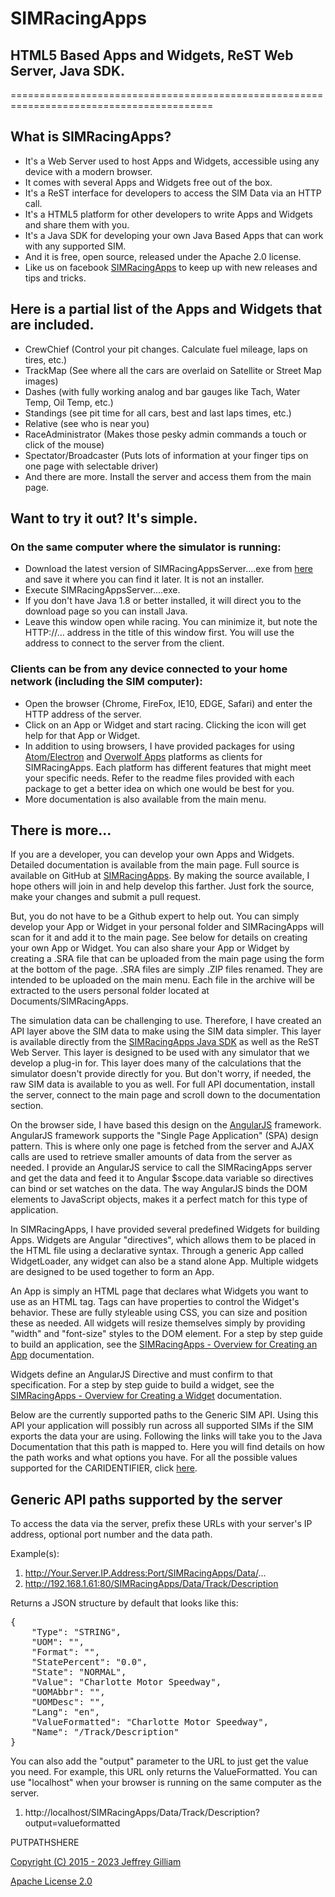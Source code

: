 # SIMRacingApps
## HTML5 Based Apps and Widgets, ReST Web Server, Java SDK.
=========================================================================================

## What is SIMRacingApps? 
  * It's a Web Server used to host Apps and Widgets, accessible using any device with a modern browser.
  * It comes with several Apps and Widgets free out of the box.
  * It's a ReST interface for developers to access the SIM Data via an HTTP call.
  * It's a HTML5 platform for other developers to write Apps and Widgets and share them with you.
  * It's a Java SDK for developing your own Java Based Apps that can work with any supported SIM.
  * And it is free, open source, released under the Apache 2.0 license.
  * Like us on facebook [SIMRacingApps](http://www.facebook.com/SIMRacingApps) to keep up with new releases and tips and tricks.

## Here is a partial list of the Apps and Widgets that are included.
  * CrewChief (Control your pit changes. Calculate fuel mileage, laps on tires, etc.)
  * TrackMap  (See where all the cars are overlaid on Satellite or Street Map images)
  * Dashes    (with fully working analog and bar gauges like Tach, Water Temp, Oil Temp, etc.)
  * Standings (see pit time for all cars, best and last laps times, etc.)
  * Relative  (see who is near you)
  * RaceAdministrator (Makes those pesky admin commands a touch or click of the mouse)
  * Spectator/Broadcaster (Puts lots of information at your finger tips on one page with selectable driver)
  * And there are more. Install the server and access them from the main page.

## Want to try it out? It's simple. 
### On the same computer where the simulator is running:
  * Download the latest version of SIMRacingAppsServer....exe from [here](http://www.github.com/SIMRacingApps/SIMRacingApps/releases/latest) and save it where you can find it later. It is not an installer.
  * Execute SIMRacingAppsServer....exe. 
  * If you don't have Java 1.8 or better installed, it will direct you to the download page so you can install Java.
  * Leave this window open while racing. You can minimize it, but note the HTTP://... address in the title of this window first. You will use the address to connect to the server from the client.
  
### Clients can be from any device connected to your home network (including the SIM computer):
  * Open the browser (Chrome, FireFox, IE10, EDGE, Safari) and enter the HTTP address of the server.
  * Click on an App or Widget and start racing. Clicking the icon will get help for that App or Widget.
  * In addition to using browsers, I have provided packages for using [Atom/Electron](https://github.com/atom/electron) and [Overwolf Apps](http://www.overwolf.com) platforms as clients for SIMRacingApps. Each platform has different features that might meet your specific needs. Refer to the readme files provided with each package to get a better idea on which one would be best for you.
  * More documentation is also available from the main menu.
    
## There is more...

If you are a developer, you can develop your own Apps and Widgets.
Detailed documentation is available from the main page.
Full source is available on GitHub at [SIMRacingApps](http://www.github.com/SIMRacingApps/SIMRacingApps).
By making the source available, I hope others will join in and help develop this farther. 
Just fork the source, make your changes and submit a pull request.

But, you do not have to be a Github expert to help out. 
You can simply develop your App or Widget in your personal folder and SIMRacingApps will scan for it and add it to the main page.
See below for details on creating your own App or Widget.
You can also share your App or Widget by creating a .SRA file that can be uploaded from the main page using the form at the bottom of the page. .SRA files are simply .ZIP files renamed. They are intended to be uploaded on the main menu. Each file in the archive will be extracted to the users personal folder located at Documents/SIMRacingApps.

The simulation data can be challenging to use.
Therefore, I have created an API layer above the SIM data to make using the SIM data simpler. 
This layer is available directly from the [SIMRacingApps Java SDK](../JavaDoc/index.html) as well as the ReST Web Server.
This layer is designed to be used with any simulator that we develop a plug-in for.
This layer does many of the calculations that the simulator doesn't provide directly for you.
But don't worry, if needed, the raw SIM data is available to you as well.
For full API documentation, install the server, connect to the main page and scroll down to the documentation section.

On the browser side, I have based this design on the [AngularJS](http://angularjs.org) framework. 
AngularJS framework supports the "Single Page Application" (SPA) design pattern.
This is where only one page is fetched from the server and AJAX calls are used to retrieve smaller amounts of data from the server as needed.
I provide an AngularJS service to call the SIMRacingApps server and get the data and feed it to Angular $scope.data variable so directives can bind or set watches on the data.
The way AngularJS binds the DOM elements to JavaScript objects, makes it a perfect match for this type of application.

In SIMRacingApps, I have provided several predefined Widgets for building Apps.
Widgets are Angular "directives", which allows them to be placed in the HTML file using a declarative syntax. 
Through a generic App called WidgetLoader, any widget can also be a stand alone App. 
Multiple widgets are designed to be used together to form an App. 

An App is simply an HTML page that declares what Widgets you want to use as an HTML tag.
Tags can have properties to control the Widget's behavior. 
These are fully styleable using CSS, you can size and position these as needed.
All widgets will resize themselves simply by providing "width" and "font-size" styles to the DOM element.
For a step by step guide to build an application, see the [SIMRacingApps - Overview for Creating an App](../documentation/SIMRacingApps%20-%20Overview%20for%20Creating%20an%20App/default.html) documentation.

Widgets define an AngularJS Directive and must confirm to that specification.
For a step by step guide to build a widget, see the [SIMRacingApps - Overview for Creating a Widget](../documentation/SIMRacingApps%20-%20Overview%20for%20Creating%20a%20Widget/default.html) documentation.

Below are the currently supported paths to the Generic SIM API. 
Using this API your application will possibly run across all supported SIMs if the SIM exports the data your are using.
Following the links will take you to the Java Documentation that this path is mapped to. 
Here you will find details on how the path works and what options you have.
For all the possible values supported for the CARIDENTIFIER, click [here](../JavaDoc/com/SIMRacingApps/Session.html#getCar-java.lang.String-).

## Generic API paths supported by the server

To access the data via the server, prefix these URLs with your server's IP address, optional port number and the data path.

Example(s): 

1. http://Your.Server.IP.Address:Port/SIMRacingApps/Data/...
2. http://192.168.1.61:80/SIMRacingApps/Data/Track/Description

Returns a JSON structure by default that looks like this:

<pre>
{
    "Type": "STRING",
    "UOM": "",
    "Format": "",
    "StatePercent": "0.0",
    "State": "NORMAL",
    "Value": "Charlotte Motor Speedway",
    "UOMAbbr": "",
    "UOMDesc": "",
    "Lang": "en",
    "ValueFormatted": "Charlotte Motor Speedway",
    "Name": "/Track/Description"
}
</pre>

You can also add the "output" parameter to the URL to just get the value you need. For example, this URL only returns the ValueFormatted. You can use "localhost" when your browser is running on the same computer as the server.

1. http://localhost/SIMRacingApps/Data/Track/Description?output=valueformatted


PUTPATHSHERE

[Copyright (C) 2015 - 2023 Jeffrey Gilliam](../COPYRIGHT.TXT)

[Apache License 2.0](../LICENSE.TXT)
